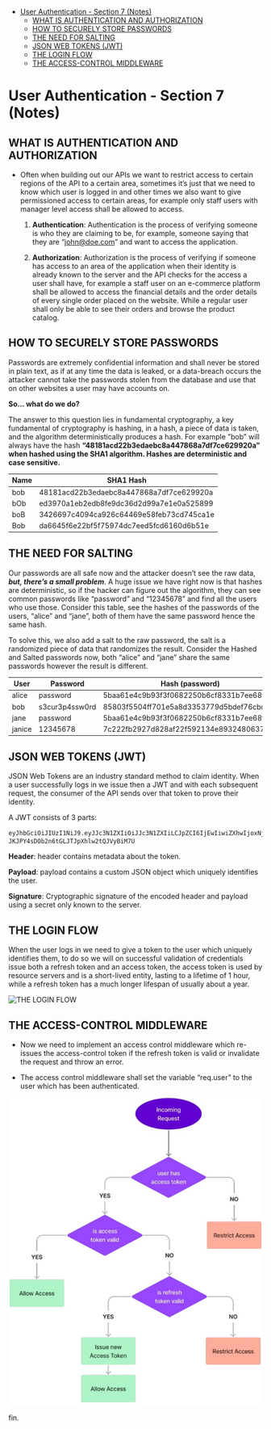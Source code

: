 - [User Authentication - Section 7 (Notes)](#user-authentication---section-7-notes)
  - [WHAT IS AUTHENTICATION AND AUTHORIZATION](#what-is-authentication-and-authorization)
  - [HOW TO SECURELY STORE PASSWORDS](#how-to-securely-store-passwords)
  - [THE NEED FOR SALTING](#the-need-for-salting)
  - [JSON WEB TOKENS (JWT)](#json-web-tokens-jwt)
  - [THE LOGIN FLOW](#the-login-flow)
  - [THE ACCESS-CONTROL MIDDLEWARE](#the-access-control-middleware)

# User Authentication - Section 7 (Notes)

## WHAT IS AUTHENTICATION AND AUTHORIZATION

- Often when building out our APIs we want to restrict access to certain regions of the API to a certain area, sometimes it’s just that we need to know which user is logged in and other times we also want to give permissioned access to certain areas, for example only staff users with manager level access shall be allowed to access.

  1. **Authentication**: Authentication is the process of verifying someone is who they are claiming to be, for example, someone saying that they are “john@doe.com” and want to access the application.

  2. **Authorization**: Authorization is the process of verifying if someone has access to an area of the application when their identity is already known to the server and the API checks for the access a user shall have, for example a staff user on an e-commerce platform shall be allowed to access the financial details and the order details of every single order placed on the website. While a regular user shall only be able to see their orders and browse the product catalog.

## HOW TO SECURELY STORE PASSWORDS

Passwords are extremely confidential information and shall never be stored in plain text, as if at any time the data is leaked, or a data-breach occurs the attacker cannot take the passwords stolen from the database and use that on other websites a user may have accounts on.

**So… what do we do?**

The answer to this question lies in fundamental cryptography, a key fundamental of cryptography is hashing, in a hash, a piece of data is taken, and the algorithm deterministically produces a hash. For example ”bob” will always have the hash **“48181acd22b3edaebc8a447868a7df7ce629920a” when hashed using the SHA1 algorithm. Hashes are deterministic and case sensitive.**

| Name | SHA1 Hash                                |
| ---- | ---------------------------------------- |
| bob  | 48181acd22b3edaebc8a447868a7df7ce629920a |
| bOb  | ed3970a1eb2edb8fe9dc36d2d99a7e1e0a525899 |
| boB  | 3426697c4094ca926c64469e58feb73cd745ca1e |
| Bob  | da6645f6e22bf5f75974dc7eed5fcd6160d6b51e |

## THE NEED FOR SALTING

Our passwords are all safe now and the attacker doesn’t see the raw data, ***but, there’s a small problem***. A huge issue we have right now is that hashes are deterministic, so if the hacker can figure out the algorithm, they can see common passwords like “password” and “12345678” and find all the users who use those. Consider this table, see the hashes of the passwords of the users, “alice” and “jane”, both of them have the same password hence the same hash.

To solve this, we also add a salt to the raw password, the salt is a randomized piece of data that randomizes the result. Consider the Hashed and Salted passwords now, both “alice” and “jane” share the same passwords however the result is different.

| User   | Password       | Hash (password)                          | Hash + Salt (password)                                       |
| ------ | -------------- | ---------------------------------------- | ------------------------------------------------------------ |
| alice  | password       | 5baa61e4c9b93f3f0682250b6cf8331b7ee68fd8 | $2a$10$dIzMspeRn.yhupduZS2adubKnhuUdlTfYVJBi0NtV/DdO/G8A/HPO |
| bob    | s3cur3p4ssw0rd | 85803f5504ff701e5a8d3353779d5bdef76cbc2f | $2a$10$/o6zn.ZZO7azk3OPbzO2i.kwBRu9Gw8jG/Pl04ADTr/YE65fuLi1K |
| jane   | password       | 5baa61e4c9b93f3f0682250b6cf8331b7ee68fd8 | $2a$10$DvD.8jL/GBtsu8GX1VcovOSg34JqFhFr6sPuT2Go3MHe4dEK4VHKC |
| janice | 12345678       | 7c222fb2927d828af22f592134e8932480637c0d | $2a$10$2x9xOYrl/HEQ/KUQWIRYn.p8oq9KU9SHQwNvR9eMU36s5b.EwWEnS |

## JSON WEB TOKENS (JWT)

JSON Web Tokens are an industry standard method to claim identity. When a user successfully logs in we issue then a JWT and with each subsequent request, the consumer of the API sends over that token to prove their identity.

A JWT consists of 3 parts:

```jwt
eyJhbGciOiJIUzI1NiJ9.eyJJc3N1ZXIiOiJJc3N1ZXIiLCJpZCI6IjEwIiwiZXhwIjoxNjcxNjA3NjQwLCJpYXQiOjE2NzE2MDc2NDB9.jA3JiiJ-JKJPY4sDOb2n6tGLJTJpXhlw2tQJVyBiM7U
```

**Header**: header contains metadata about the token.

**Payload**: payload contains a custom JSON object which uniquely identifies the user.

**Signature**: Cryptographic signature of the encoded header and payload using a secret only known to the server.

## THE LOGIN FLOW

When the user logs in we need to give a token to the user which uniquely identifies them, to do so we will on successful validation of credentials issue both a refresh token and an access token, the access token is used by resource servers and is a short-lived entity, lasting to a lifetime of 1 hour, while a refresh token has a much longer lifespan of usually about a year.

![THE LOGIN FLOW](https://blog.logrocket.com/wp-content/uploads/2021/09/access-token-diagram.png)

## THE ACCESS-CONTROL MIDDLEWARE

- Now we need to implement an access control middleware which re-issues the access-control token if the refresh token is valid or invalidate the request and throw an error.

- The access control middleware shall set the variable “req.user” to the user which has been authenticated.

![ACCESS-CONTROL MIDDLEWARE](07-flow-login.jpeg)

fin.
